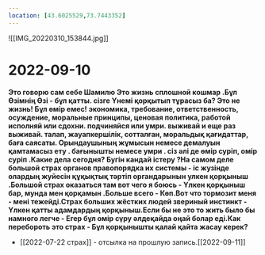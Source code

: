 ```yaml
---
location: [43.6025529,73.7443352]
---
```


 ![[IMG_20220310_153844.jpg]]
# 2022-09-10
**Это говорю сам себе Шамилю Это жизнь сплошной кошмар .Бұл Өзімнің Өзі - бұл қатты.
сізге Yнемі қорқытып тұрасыз ба?
Это не жизнь! Бұл өмір емес! экономика, требование, ответственность, осуждение, моральные принципы, ценовая политика, работой исполняй или сдохни. подчиняйся или умри. выживай и еще раз выживай.
талап, жауапкершілік, сотталған, моральдық қағидаттар, баға саясаты. Орындаушының жұмысын немесе демалуын қамтамасыз ету . бағынышты немесе умри . сіз әлі де өмір суріп, омір суріп .Какие дела сегодня? Бугін кандай істеру ?На самом деле большой страх органов правопорядка их системы - іс жузінде олардың жуйесін құқықтық тәртіп органдарынын улкен қорқыныш
.Большой страх оказаться там вот чего я боюсь - Үлкен қорқыныш бар, мунда мен қорқамын
.Больше всего - Көп.Вот что тормозит меня - мені тежейді.Страх больших жёстких людей звериный инстинкт - Үлкен қатты адамдардың қорқыныш.Если бы не это то жить было бы намного легче - Егер бұл омір сүру әлдеқайда оңай болар еді.Как перебороть это страх - Бұл қорқынышты қалай қайта жасау керек?**


- [[2022-07-22 страх]] - отсылка на прошлую запись.[[2022-09-11]]